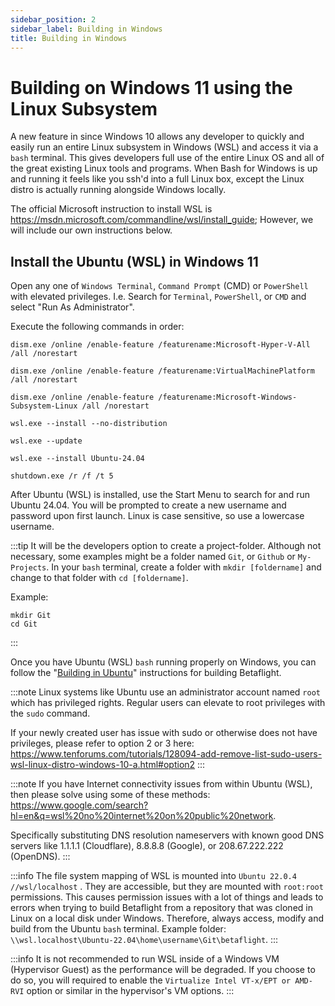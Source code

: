 ```yaml
---
sidebar_position: 2
sidebar_label: Building in Windows
title: Building in Windows
---
```


# Building on Windows 11 using the Linux Subsystem

A new feature in since Windows 10 allows any developer to quickly and easily run an entire Linux subsystem in Windows (WSL) and access it via a `bash` terminal. This gives developers full use of the entire Linux OS and all of the great existing Linux tools and programs. When Bash for Windows is up and running it feels like you ssh'd into a full Linux box, except the Linux distro is actually running alongside Windows locally.

The official Microsoft instruction to install WSL is https://msdn.microsoft.com/commandline/wsl/install_guide; However, we will include our own instructions below.

## Install the Ubuntu (WSL) in Windows 11

Open any one of `Windows Terminal`, `Command Prompt` (CMD) or `PowerShell` with elevated privileges. I.e. Search for `Terminal`, `PowerShell`, or `CMD` and select "Run As Administrator".

Execute the following commands in order:

```
dism.exe /online /enable-feature /featurename:Microsoft-Hyper-V-All /all /norestart

dism.exe /online /enable-feature /featurename:VirtualMachinePlatform /all /norestart

dism.exe /online /enable-feature /featurename:Microsoft-Windows-Subsystem-Linux /all /norestart

wsl.exe --install --no-distribution

wsl.exe --update

wsl.exe --install Ubuntu-24.04

shutdown.exe /r /f /t 5
```

After Ubuntu (WSL) is installed, use the Start Menu to search for and run Ubuntu 24.04. You will be prompted to create a new username and password upon first launch. Linux is case sensitive, so use a lowercase username.

:::tip
It will be the developers option to create a project-folder. Although not necessary, some examples might be a folder named `Git`, or `Github` or `My-Projects`. In your `bash` terminal, create a folder with `mkdir [foldername]` and change to that folder with `cd [foldername]`.

Example:

```
mkdir Git
cd Git
```

:::

Once you have Ubuntu (WSL) `bash` running properly on Windows, you can follow the "[Building in Ubuntu](Building-in-Ubuntu)" instructions for building Betaflight.

:::note
Linux systems like Ubuntu use an administrator account named `root` which has privileged rights. Regular users can elevate to root privileges with the `sudo` command.

If your newly created user has issue with sudo or otherwise does not have privileges, please refer to option 2 or 3 here: https://www.tenforums.com/tutorials/128094-add-remove-list-sudo-users-wsl-linux-distro-windows-10-a.html#option2
:::

:::note
If you have Internet connectivity issues from within Ubuntu (WSL), then please solve using some of these methods: https://www.google.com/search?hl=en&q=wsl%20no%20internet%20on%20public%20network.

Specifically substituting DNS resolution nameservers with known good DNS servers like 1.1.1.1 (Cloudflare), 8.8.8.8 (Google), or 208.67.222.222 (OpenDNS).
:::

:::info
The file system mapping of WSL is mounted into `Ubuntu 22.0.4 //wsl/localhost` . They are accessible, but they are mounted with `root:root` permissions. This causes permission issues with a lot of things and leads to errors when trying to build Betaflight from a repository that was cloned in Linux on a local disk under Windows. Therefore, always access, modify and build from the Ubuntu `bash` terminal.
Example folder: `\\wsl.localhost\Ubuntu-22.04\home\username\Git\betaflight`.
:::

:::info
It is not recommended to run WSL inside of a Windows VM (Hypervisor Guest) as the performance will be degraded. If you choose to do so, you will required to enable the `Virtualize Intel VT-x/EPT or AMD-RVI` option or similar in the hypervisor's VM options.
:::
